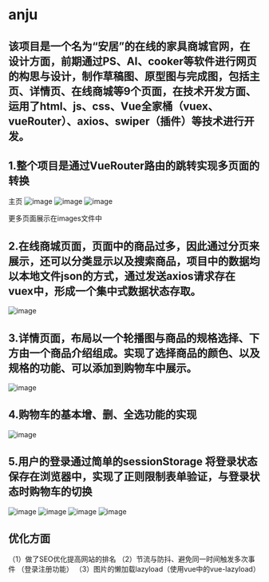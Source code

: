 # anju

## 该项目是一个名为“安居”的在线的家具商城官网，在设计方面，前期通过PS、AI、cooker等软件进行网页的构思与设计，制作草稿图、原型图与完成图，包括主页、详情页、在线商城等9个页面，在技术开发方面、运用了html、js、css、Vue全家桶（vuex、vueRouter）、axios、swiper（插件）等技术进行开发。

## 1.整个项目是通过VueRouter路由的跳转实现多页面的转换
主页
![image](https://github.com/281998644/anju-furniture/blob/master/images/homepage.png)
![image](https://github.com/281998644/anju-furniture/blob/master/images/homepage1.png)
![image](https://github.com/281998644/anju-furniture/blob/master/images/homepage2.png)

更多页面展示在images文件中


## 2.在线商城页面，页面中的商品过多，因此通过分页来展示，还可以分类显示以及搜索商品，项目中的数据均以本地文件json的方式，通过发送axios请求存在vuex中，形成一个集中式数据状态存取。
![image](https://github.com/281998644/anju-furniture/blob/master/images/products.png)

## 3.详情页面，布局以一个轮播图与商品的规格选择、下方由一个商品介绍组成。实现了选择商品的颜色、以及规格的功能、可以添加到购物车中展示。
![image](https://github.com/281998644/anju-furniture/blob/master/images/details.png)

## 4.购物车的基本增、删、全选功能的实现
![image](https://github.com/281998644/anju-furniture/blob/master/images/shopcar2.png)

## 5.用户的登录通过简单的sessionStorage 将登录状态保存在浏览器中，实现了正则限制表单验证，与登录状态时购物车的切换
![image](https://github.com/281998644/anju-furniture/blob/master/images/login.png)
![image](https://github.com/281998644/anju-furniture/blob/master/images/regist.png)
![image](https://github.com/281998644/anju-furniture/blob/master/images/shopcar1.png)
![image](https://github.com/281998644/anju-furniture/blob/master/images/signin.png)

## 优化方面
  （1）做了SEO优化提高网站的排名
  （2）节流与防抖、避免同一时间触发多次事件 （登录注册功能）
  （3）图片的懒加载lazyload（使用vue中的vue-lazyload）











